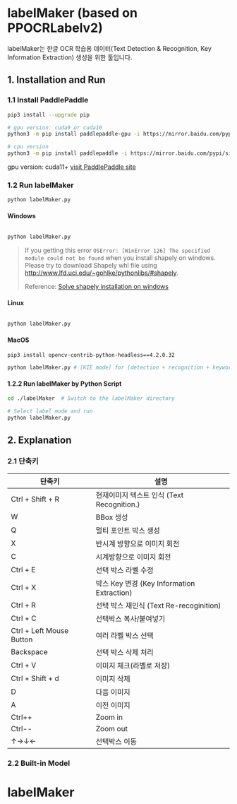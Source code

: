 # labelMaker (based on PPOCRLabelv2)

labelMaker는 한글 OCR 학습용 데이터(Text Detection & Recognition, Key Information Extraction) 생성을 위한 툴입니다.


## 1. Installation and Run

### 1.1 Install PaddlePaddle

```bash
pip3 install --upgrade pip

# gpu version: cuda9 or cuda10
python3 -m pip install paddlepaddle-gpu -i https://mirror.baidu.com/pypi/simple

# cpu version
python3 -m pip install paddlepaddle -i https://mirror.baidu.com/pypi/simple
```
gpu version: cuda11+
[visit PaddlePaddle site](https://www.paddlepaddle.org.cn/en/install/quick?docurl=/documentation/docs/en/install/pip/macos-pip_en.html)


### 1.2 Run labelMaker

```bash
python labelMaker.py

```

#### Windows

```bash

python labelMaker.py
```

> If you getting this error `OSError: [WinError 126] The specified module could not be found` when you install shapely on windows. Please try to download Shapely whl file using http://www.lfd.uci.edu/~gohlke/pythonlibs/#shapely.
>
> Reference: [Solve shapely installation on windows](https://stackoverflow.com/questions/44398265/install-shapely-oserror-winerror-126-the-specified-module-could-not-be-found)
>

#### Linux

```bash

python labelMaker.py
```

#### MacOS
```bash
pip3 install opencv-contrib-python-headless==4.2.0.32

python labelMaker.py # [KIE mode] for [detection + recognition + keyword extraction] labeling
```

#### 1.2.2 Run labelMaker by Python Script

```bash
cd ./labelMaker  # Switch to the labelMaker directory

# Select label mode and run
python labelMaker.py
```



## 2. Explanation

### 2.1 단축키

| 단축키                     | 설명                                              |
|--------------------------|--------------------------------------------------|
| Ctrl + Shift + R         | 현재이미지 텍스트 인식 (Text Recognition.)             |
| W                        | BBox 생성                                          |
| Q                        | 멀티 포인트 박스 생성                                  |
| X                        | 반시계 방향으로 이미지 회전                              |
| C                        | 시계방향으로 이미지 회전                                |
| Ctrl + E                 | 선택 박스 라벨 수정                                   |
| Ctrl + X                 | 박스 Key 변경 (Key Information Extraction)          |
| Ctrl + R                 | 선택 박스 재인식 (Text Re-recoginition)               |
| Ctrl + C                 | 선택박스 복사/붙여넣기                                  |
| Ctrl + Left Mouse Button | 여러 라벨 박스 선택                                    |
| Backspace                | 선택 박스 삭제 처리                                    |
| Ctrl + V                 | 이미지 체크(라벨로 저장)                                |
| Ctrl + Shift + d         | 이미지 삭제                                          |
| D                        | 다음 이미지                                          |
| A                        | 이전 이미지                                          |
| Ctrl++                   | Zoom in                                           |
| Ctrl--                   | Zoom out                                          |
| ↑→↓←                     | 선택박스 이동                                        |

### 2.2 Built-in Model



# labelMaker
